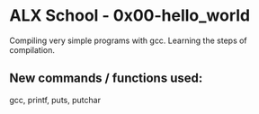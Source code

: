 # ALX School - 0x00-hello_world
Compiling very simple programs with gcc. Learning the steps of compilation.
## New commands / functions used:
gcc, printf, puts, putchar

